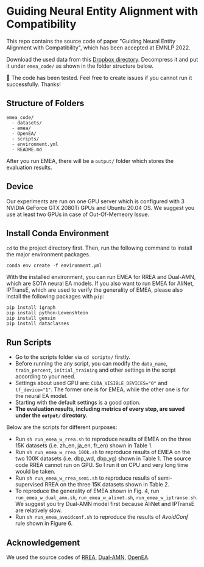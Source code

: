 # Guiding Neural Entity Alignment with Compatibility

This repo contains the source code of paper "Guiding Neural Entity Alignment with Compatibility", which has been accepted at EMNLP 2022.

Download the used data from this [Dropbox directory](https://www.dropbox.com/sh/ff6fr22e636lby8/AACQYSPOkX3Oy7NUNk8L2dgqa?dl=0).
Decompress it and put it under `emea_code/` as shown in the folder structure below.

:pushpin: The code has been tested. Feel free to create issues if you cannot run it successfully. Thanks!


## Structure of Folders

```
emea_code/
  - datasets/
  - emea/
  - OpenEA/
  - scripts/
  - environment.yml
  - README.md
```

After you run EMEA, there will be a `output/` folder which stores the evaluation results.

## Device
Our experiments are run on one GPU server which is configured with 3 NVIDIA GeForce GTX 2080Ti GPUs and Ubuntu 20.04 OS.
We suggest you use at least two GPUs in case of Out-Of-Memeory Issue.


## Install Conda Environment
`cd` to the project directory first. Then, run the following command to install the major environment packages.
```shell
conda env create -f environment.yml
```

With the installed environment, you can run EMEA for RREA and Dual-AMN, which are SOTA neural EA models.
If you also want to run EMEA for AliNet, IPTransE, which are used to verify the generality of EMEA, please also install the following packages with `pip`:
```shell
pip install igraph
pip install python-Levenshtein
pip install gensim
pip install dataclasses
```

## Run Scripts
* Go to the scripts folder via `cd scripts/` firstly.
* Before running the any script, you can modify the `data_name`, `train_percent`, `initial_training` and other settings in the script according to your need.
* Settings about used GPU are: `CUDA_VISIBLE_DEVICES="0"` and `tf_device="1"`. The former one is for EMEA, while the other one is for the neural EA model.
* Starting with the default settings is a good option.
* **The evaluation results, including metrics of every step, are saved under the `output/` directory.**

Below are the scripts for different purposes:

* Run `sh run_emea_w_rrea.sh` to reproduce results of EMEA on the three 15K datasets (i.e. zh_en, ja_en, fr_en) shown in Table 1.
* Run `sh run_emea_w_rrea_100k.sh` to reproduce results of EMEA on the two 100K datasets (i.e. dbp_wd, dbp_yg) shown in Table 1. The source code RREA cannot run on GPU. So I run it on CPU and very long time would be taken.
* Run `sh run_emea_w_rrea_semi.sh` to reproduce results of semi-supervised RREA on the three 15K datasets shown in Table 2.
* To reproduce the generality of EMEA shown in Fig. 4, run `run_emea_w_dual_amn.sh`, `run_emea_w_alinet.sh`, `run_emea_w_iptranse.sh`.
We suggest you try Dual-AMN model first because AliNet and IPTransE are relatively slow.
* Run `sh run_emea_avoidconf.sh` to reproduce the results of _AvoidConf_ rule shown in Figure 6.


## Acknowledgement
We used the source codes of [RREA](https://github.com/MaoXinn/RREA), [Dual-AMN](https://github.com/MaoXinn/Dual-AMN), [OpenEA](https://github.com/nju-websoft/OpenEA).
